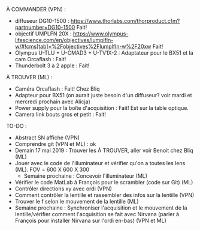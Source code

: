 À COMMANDER (VPN) :
  - diffuseur DG10-1500 : https://www.thorlabs.com/thorproduct.cfm?partnumber=DG10-1500 Fait!
  - objectif UMPLFN 20X : https://www.olympus-lifescience.com/en/objectives/lumplfln-w/#!cms[tab]=%2Fobjectives%2Flumplfln-w%2F20xw Fait!
  - Olympus U-TLU + U-CMAD3 + U-TV1X-2 : Adaptateur pour le BX51 et la cam Orcaflash : Fait!
  - Thunderbolt 3 à 2 apple : Fait! 

À TROUVER (ML) : 
  - Caméra Orcaflash : Fait! Chez Bliq
  - Adapteur pour BX51 (on aurait juste besoin d'un diffuseur? voir mardi et mercredi prochain avec Alicja)
  - Power supply pour la boîte d'acquisition : Fait! Est sur la table optique.
  - Camera link bouts gros et petit : Fait! 

TO-DO : 
  - Abstract SN affiche (VPN)
  - Comprendre git (VPN et ML) : ok
  - Demain 17 mai 2019 : Trouver les À TROUVER, aller voir Benoit chez Bliq (ML)
  - Jouer avec le code de l'illuminateur et vérifier qu'on a toutes les lens (ML). FOV = 600 X 600 X 300
    - Semaine prochaine : Concevoir l'illuminateur (ML)
  - Vérifier le code MatLab à François pour le scrambler (code sur Git) (ML)
  - Contrôler directions xy avec ordi (VPN)
  - Comment contrôler la lentille et rassembler des infos sur la lentille (VPN)
  - Trouver le f selon le mouvement de la lentille (ML)
  - Semaine prochaine : Synchroniser l'acquisition et le mouvement de la lentille/vérifier comment l'acquisition se fait avec Nirvana (parler à François pour installer Nirvana sur l'ordi en-bas)
    (VPN et ML)
